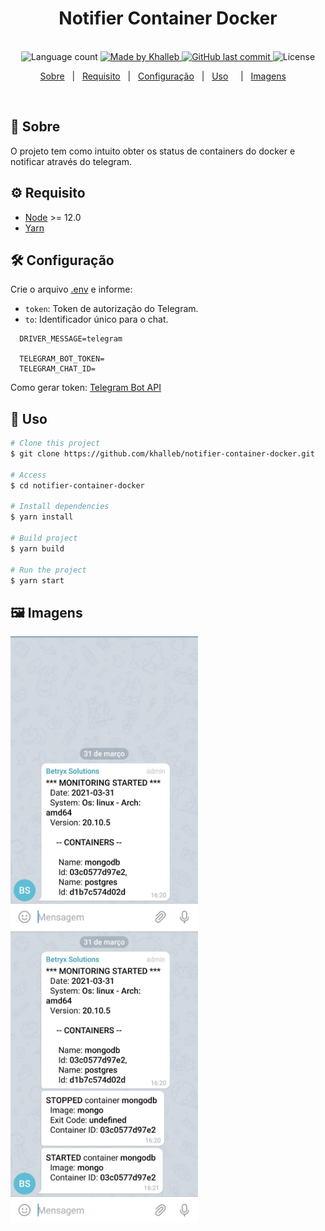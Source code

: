 <h1 align="center">
   Notifier Container Docker
</h1>

<p align="center">
  <br>
  <img alt="Language count" src="https://img.shields.io/github/repo-size/khalleb/notifier-container-docker"/>

  <a href="https://www.linkedin.com/in/khalleb/">
    <img alt="Made by Khalleb" src="https://img.shields.io/badge/made%20by-khalleb-%237519C1">
  </a>

  <a href="https://github.com/khalleb/ignews/commits/main">
    <img alt="GitHub last commit" src="https://img.shields.io/github/last-commit/khalleb/notifier-container-docker">
  </a>

  <img alt="License" src="https://img.shields.io/github/license/khalleb/notifier-container-docker">
</p>


<p align="center">
  <a href="#dart-sobre">Sobre</a> &#xa0; | &#xa0;
  <a href="#gear-requisito">Requisito</a> &#xa0; | &#xa0;
  <a href="#hammer_and_wrench-configuração">Configuração</a> &#xa0; | &#xa0;
  <a href="#rocket-uso">Uso</a> &#xa0; &#xa0; | &#xa0;
  <a href="#framed_picture-imagens">Imagens</a> &#xa0; &#xa0;
</p>

<br>

## :dart: Sobre ##
O projeto tem como intuito obter os status de containers do docker e notificar através do telegram.
## :gear: Requisito ##

- [Node](https://nodejs.org/en/) >= 12.0
- [Yarn](https://yarnpkg.com/lang/en/)


## :hammer_and_wrench: Configuração
Crie o arquivo [.env](https://github.com/khalleb/notifier-container-docker/blob/main/.env.example) e informe:
* `token`: Token de autorização do Telegram.
* `to`:  Identificador único para o chat.
```env
  DRIVER_MESSAGE=telegram

  TELEGRAM_BOT_TOKEN=
  TELEGRAM_CHAT_ID=
```
Como gerar token: [Telegram Bot API](https://core.telegram.org/bots/api)

## :rocket: Uso ##

```bash
# Clone this project
$ git clone https://github.com/khalleb/notifier-container-docker.git

# Access
$ cd notifier-container-docker

# Install dependencies
$ yarn install

# Build project
$ yarn build

# Run the project
$ yarn start
```
## :framed_picture: Imagens ##

<div >
    <img alt = "Image telegram one" src = "./.github/images/image-01.jpeg" width = "300px"/>
    <img alt = "Image telegram two" src = "./.github/images/image-02.jpeg" width = "300px"/>
</div>



